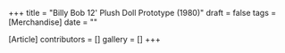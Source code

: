 +++
title = "Billy Bob 12' Plush Doll Prototype (1980)"
draft = false
tags = [Merchandise]
date = ""

[Article]
contributors = []
gallery = []
+++